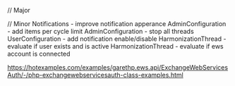 // Major

// Minor
Notifications - improve notification apperance
AdminConfiguration - add items per cycle limit
AdminConfiguration - stop all threads
UserConfiguration - add notification enable/disable
HarmonizationThread - evaluate if user exists and is active
HarmonizationThread - evaluate if ews account is connected



https://hotexamples.com/examples/garethp.ews.api/ExchangeWebServicesAuth/-/php-exchangewebservicesauth-class-examples.html
